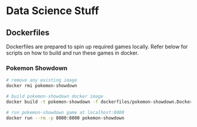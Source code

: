 # Data Science Stuff

## Dockerfiles

Dockerfiles are prepared to spin up required games locally. Refer below for scripts on how to build and run these games in docker.

### Pokemon Showdown

```bash
# remove any existing image
docker rmi pokemon-showdown

# build pokemon-showdown docker image
docker build -t pokemon-showdown -f dockerfiles/pokemon-showdown.Dockerfile .

# run pokemon-showdown game at localhost:8000
docker run --rm -p 8000:8000 pokemon-showdown
```
